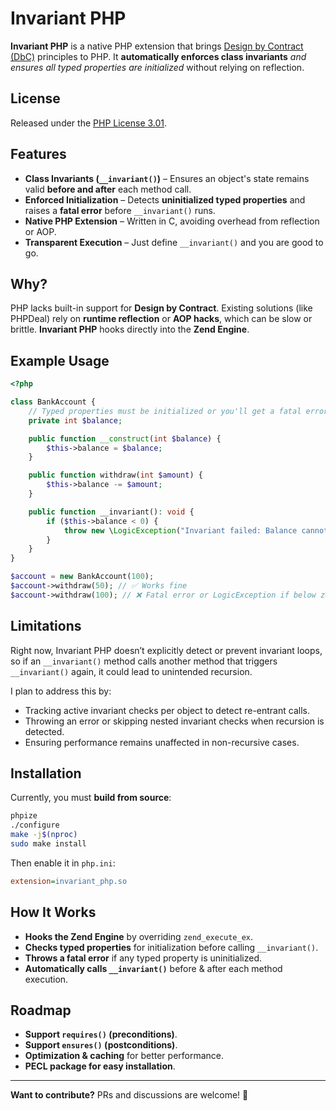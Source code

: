 # Invariant PHP

**Invariant PHP** is a native PHP extension that brings [Design by Contract (DbC)](https://en.wikipedia.org/wiki/Design_by_contract) principles to PHP. It **automatically enforces class invariants** _and ensures all typed properties are initialized_ without relying on reflection.

## License

Released under the [PHP License 3.01](https://www.php.net/license/3_01.txt).

## Features

- **Class Invariants (`__invariant()`)** – Ensures an object's state remains valid **before and after** each method call.
- **Enforced Initialization** – Detects **uninitialized typed properties** and raises a **fatal error** before `__invariant()` runs.
- **Native PHP Extension** – Written in C, avoiding overhead from reflection or AOP.
- **Transparent Execution** – Just define `__invariant()` and you are good to go.

## Why?

PHP lacks built-in support for **Design by Contract**. Existing solutions (like PHPDeal) rely on **runtime reflection** or **AOP hacks**, which can be slow or brittle. **Invariant PHP** hooks directly into the **Zend Engine**.

## Example Usage
```php
<?php

class BankAccount {
    // Typed properties must be initialized or you'll get a fatal error!
    private int $balance;

    public function __construct(int $balance) {
        $this->balance = $balance;
    }

    public function withdraw(int $amount) {
        $this->balance -= $amount;
    }

    public function __invariant(): void {
        if ($this->balance < 0) {
            throw new \LogicException("Invariant failed: Balance cannot be negative.");
        }
    }
}

$account = new BankAccount(100);
$account->withdraw(50); // ✅ Works fine
$account->withdraw(100); // ❌ Fatal error or LogicException if below zero
```

## Limitations

Right now, Invariant PHP doesn’t explicitly detect or prevent invariant loops, so if an `__invariant()` method calls another method that triggers `__invariant()` again, it could lead to unintended recursion.

I plan to address this by:

- Tracking active invariant checks per object to detect re-entrant calls.
- Throwing an error or skipping nested invariant checks when recursion is detected.
- Ensuring performance remains unaffected in non-recursive cases.

## Installation

Currently, you must **build from source**:
```sh
phpize
./configure
make -j$(nproc)
sudo make install
```
Then enable it in `php.ini`:
```ini
extension=invariant_php.so
```

## **How It Works**

- **Hooks the Zend Engine** by overriding `zend_execute_ex`.
- **Checks typed properties** for initialization before calling `__invariant()`.
- **Throws a fatal error** if any typed property is uninitialized.
- **Automatically calls `__invariant()`** before & after each method execution.

## **Roadmap**

- **Support `requires()` (preconditions)**.
- **Support `ensures()` (postconditions)**.
- **Optimization & caching** for better performance.
- **PECL package for easy installation**.

---

**Want to contribute?** PRs and discussions are welcome! 🎯

